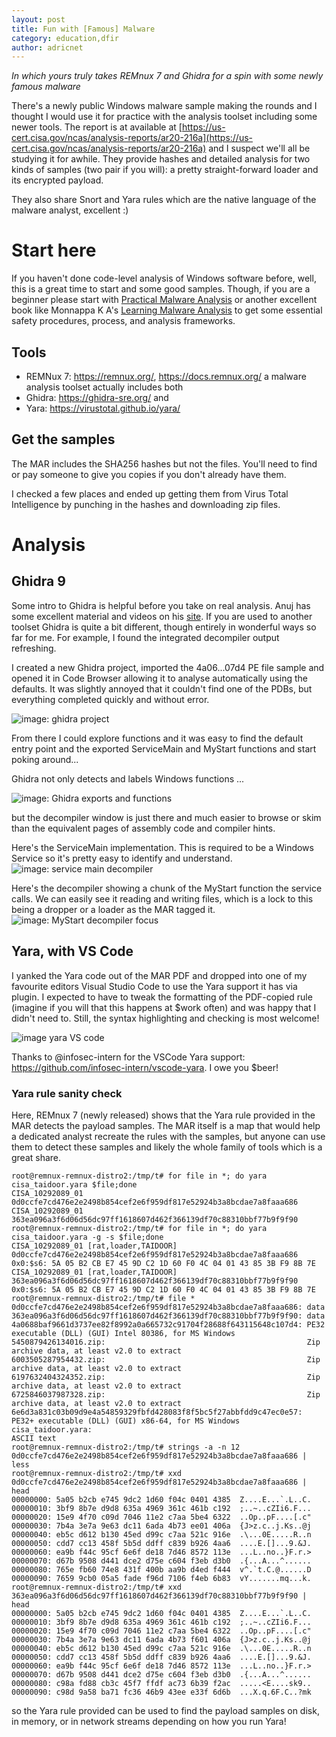 ```yaml
---
layout: post
title: Fun with [Famous] Malware
category: education,dfir
author: adricnet
---
```


_In which yours truly takes REMnux 7 and Ghidra for a spin with some newly famous malware_

There's a newly public Windows malware sample making the rounds and I thought I would use it for practice with the analysis toolset including some newer tools.
The report is at available at [https://us-cert.cisa.gov/ncas/analysis-reports/ar20-216a](https://us-cert.cisa.gov/ncas/analysis-reports/ar20-216a) and I suspect we'll all be studying it for awhile. They provide hashes and detailed analysis for two kinds of samples (two pair if you will): a pretty straight-forward loader and its encrypted payload. 

They also share Snort and Yara rules which are the native language of the malware analyst, excellent :)

# Start here
If you haven't done code-level analysis of Windows software before, well, this is a great time to start and some good samples. Though, if you are a beginner please start with [Practical Malware Analysis](https://nostarch.com/malware) or another excellent book like Monnappa K A's [Learning Malware Analysis](https://www.packtpub.com/networking-and-servers/learning-malware-analysis) to get some essential safety procedures, process, and analysis frameworks.

## Tools
* REMNux 7: https://remnux.org/, https://docs.remnux.org/ a malware analysis toolset actually includes both
* Ghidra: https://ghidra-sre.org/ and
* Yara: https://virustotal.github.io/yara/ 

## Get the samples
The MAR includes the SHA256 hashes but not the files. You'll need to find or pay someone to give you copies if you don't already have them.

I checked a few places and ended up getting them from Virus Total Intelligence by punching in the hashes and downloading zip files.

# Analysis

## Ghidra 9
Some intro to Ghidra is helpful before you take on real analysis. Anuj has some excellent material and videos on his [site](https://malwology.com/2020/04/27/sans-for610-reverse-engineering-malware-now-with-ghidra/). If you are used to another toolset Ghidra is quite a bit different, though entirely in wonderful ways so far for me.  For example, I found the integrated decompiler output refreshing.

I created a new Ghidra project, imported the 4a06...07d4 PE file sample and opened it in Code Browser allowing it to analyse automatically using the defaults. It was slightly annoyed that it couldn't find one of the PDBs, but everything completed quickly and without error.

![image: ghidra project](http://dfirfiles.net/samples/5.23.46PM.png)

 From there I could explore functions and it was easy to find the default entry point and the exported ServiceMain and MyStart functions and start poking around...

Ghidra not only detects and labels Windows functions ...

![image: Ghidra exports and functions](http://dfirfiles.net/samples/5.16.51PM.png)

but the decompiler window is just there and much easier to browse or skim than the equivalent pages of assembly code and compiler hints.

Here's the ServiceMain implementation. This is required to be a Windows Service so it's pretty easy to identify and understand.
![image: service main decompiler](http://dfirfiles.net/samples/5.18.44PM.png)

Here's the decompiler showing a chunk of the MyStart function the service calls. We can easily see it reading and writing files, which is a lock to this being a dropper or  a loader as the MAR tagged it.
![image: MyStart decompiler focus](http://dfirfiles.net/samples/5.20.00PM.png)

## Yara, with VS Code
I yanked the Yara code out of the MAR PDF and dropped into one of my favourite editors Visual Studio Code to use the Yara support it has via plugin. I expected to have to tweak the formatting of the PDF-copied rule (imagine if you will that this happens at $work often) and was happy that I didn't need to. Still, the syntax highlighting and checking is most welcome!

![image yara VS code](http://dfirfiles.net/samples/5.17.56PM.png)

Thanks to @infosec-intern for the VSCode Yara support: https://github.com/infosec-intern/vscode-yara. I owe you $beer!

### Yara rule sanity check
Here, REMnux 7 (newly released) shows that the Yara rule provided in the MAR detects the payload samples. The MAR itself is a map that would help a dedicated analyst recreate the rules with the samples, but anyone can use them to detect these samples and likely the whole family of tools which is a great share.

```
root@remnux-remnux-distro2:/tmp/t# for file in *; do yara cisa_taidoor.yara $file;done
CISA_10292089_01 0d0ccfe7cd476e2e2498b854cef2e6f959df817e52924b3a8bcdae7a8faaa686
CISA_10292089_01 363ea096a3f6d06d56dc97ff1618607d462f366139df70c88310bbf77b9f9f90
root@remnux-remnux-distro2:/tmp/t# for file in *; do yara cisa_taidoor.yara -g -s $file;done
CISA_10292089_01 [rat,loader,TAIDOOR] 0d0ccfe7cd476e2e2498b854cef2e6f959df817e52924b3a8bcdae7a8faaa686
0x0:$s6: 5A 05 B2 CB E7 45 9D C2 1D 60 F0 4C 04 01 43 85 3B F9 8B 7E
CISA_10292089_01 [rat,loader,TAIDOOR] 363ea096a3f6d06d56dc97ff1618607d462f366139df70c88310bbf77b9f9f90
0x0:$s6: 5A 05 B2 CB E7 45 9D C2 1D 60 F0 4C 04 01 43 85 3B F9 8B 7E
root@remnux-remnux-distro2:/tmp/t# file *
0d0ccfe7cd476e2e2498b854cef2e6f959df817e52924b3a8bcdae7a8faaa686: data
363ea096a3f6d06d56dc97ff1618607d462f366139df70c88310bbf77b9f9f90: data
4a0688baf9661d3737ee82f8992a0a665732c91704f28688f643115648c107d4: PE32 executable (DLL) (GUI) Intel 80386, for MS Windows
5450879426134016.zip:                                             Zip archive data, at least v2.0 to extract
6003505287954432.zip:                                             Zip archive data, at least v2.0 to extract
6197632404324352.zip:                                             Zip archive data, at least v2.0 to extract
6725846037987328.zip:                                             Zip archive data, at least v2.0 to extract
6e6d3a831c03b09d9e4a54859329fbfd428083f8f5bc5f27abbfdd9c47ec0e57: PE32+ executable (DLL) (GUI) x86-64, for MS Windows
cisa_taidoor.yara:                                                ASCII text
root@remnux-remnux-distro2:/tmp/t# strings -a -n 12 0d0ccfe7cd476e2e2498b854cef2e6f959df817e52924b3a8bcdae7a8faaa686 | less
root@remnux-remnux-distro2:/tmp/t# xxd 0d0ccfe7cd476e2e2498b854cef2e6f959df817e52924b3a8bcdae7a8faaa686 | head
00000000: 5a05 b2cb e745 9dc2 1d60 f04c 0401 4385  Z....E...`.L..C.
00000010: 3bf9 8b7e d9d8 635a 4969 361c 461b c192  ;..~..cZIi6.F...
00000020: 15e9 4f70 c09d 7046 11e2 c7aa 5be4 6322  ..Op..pF....[.c"
00000030: 7b4a 3e7a 9e63 dc11 6ada 4b73 ee01 406a  {J>z.c..j.Ks..@j
00000040: eb5c d612 b130 45ed d99c c7aa 521c 916e  .\...0E.....R..n
00000050: cdd7 cc13 458f 5b5d ddff c839 b926 4aa6  ....E.[]...9.&J.
00000060: ea9b f44c 95cf 6e6f de18 7d46 8572 113e  ...L..no..}F.r.>
00000070: d67b 9508 d441 dce2 d75e c604 f3eb d3b0  .{...A...^......
00000080: 765e fb60 74e8 431f 400b aa9b d4ed f444  v^.`t.C.@......D
00000090: 7659 9cb0 05a5 fade f96d 7106 f4eb 6b83  vY.......mq...k.
root@remnux-remnux-distro2:/tmp/t# xxd 363ea096a3f6d06d56dc97ff1618607d462f366139df70c88310bbf77b9f9f90 | head
00000000: 5a05 b2cb e745 9dc2 1d60 f04c 0401 4385  Z....E...`.L..C.
00000010: 3bf9 8b7e d9d8 635a 4969 361c 461b c192  ;..~..cZIi6.F...
00000020: 15e9 4f70 c09d 7046 11e2 c7aa 5be4 6322  ..Op..pF....[.c"
00000030: 7b4a 3e7a 9e63 dc11 6ada 4b73 f601 406a  {J>z.c..j.Ks..@j
00000040: eb5c d612 b130 45ed d99c c7aa 521c 916e  .\...0E.....R..n
00000050: cdd7 cc13 458f 5b5d ddff c839 b926 4aa6  ....E.[]...9.&J.
00000060: ea9b f44c 95cf 6e6f de18 7d46 8572 113e  ...L..no..}F.r.>
00000070: d67b 9508 d441 dce2 d75e c604 f3eb d3b0  .{...A...^......
00000080: c98a fd88 cb3c 45f7 ffdf ac73 6b39 f2ac  .....<E....sk9..
00000090: c98d 9a58 ba71 fc36 46b9 43ee e33f 6d6b  ...X.q.6F.C..?mk
```

so the Yara rule provided can be used to find the payload samples on disk, in memory, or in network streams depending on how you run Yara!
